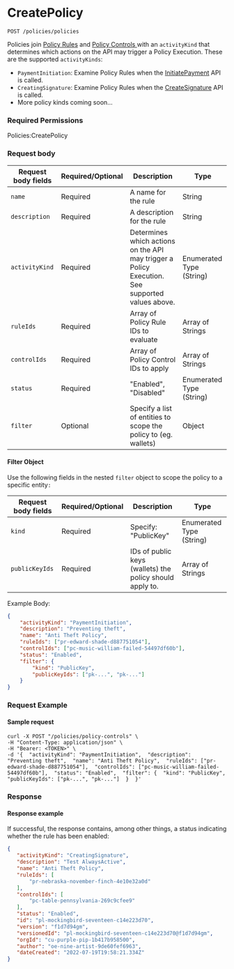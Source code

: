 # CreatePolicy

`POST /policies/policies`

Policies join [Policy Rules](../policy-rules/createpolicyrule.md) and [Policy Controls ](../policy-controls/createpolicycontrol.md)with an `activityKind` that determines which actions on the API may trigger a Policy Execution.   These are the supported `activityKinds`:

* `PaymentInitiation`: Examine Policy Rules when the [InitiatePayment](../../high-level-api-asset-accounts-and-payments/payments/initiatepayment.md) API is called.
* `CreatingSignature`: Examine Policy Rules when the [CreateSignature](../../low-level-api-keys-and-transactions/transaction-execution/createsignature.md) API is called.
* More policy kinds coming soon...

### Required Permissions <a href="#scopes" id="scopes"></a>

Policies:CreatePolicy

### Request body <a href="#request-body" id="request-body"></a>

| Request body fields | Required/Optional | Description                                                                                     | Type                     |
| ------------------- | ----------------- | ----------------------------------------------------------------------------------------------- | ------------------------ |
| `name`              | Required          | A name for the rule                                                                             | String                   |
| `description`       | Required          | A description for the rule                                                                      | String                   |
| `activityKind`      | Required          | Determines which actions on the API may trigger a Policy Execution. See supported values above. | Enumerated Type (String) |
| `ruleIds`           | Required          | Array of Policy Rule IDs to evaluate                                                            | Array of Strings         |
| `controlIds`        | Required          | Array of Policy Control IDs to apply                                                            | Array of Strings         |
| `status`            | Required          | "Enabled", "Disabled"                                                                           | Enumerated Type (String) |
| `filter`            | Optional          | Specify a list of entities to scope the policy to (eg. wallets)                                 | Object                   |

#### Filter Object

Use the following fields in the nested `filter` object to scope the policy to a specific entity`:`

| Request body fields | Required/Optional | Description                                              | Type                     |
| ------------------- | ----------------- | -------------------------------------------------------- | ------------------------ |
| `kind`              | Required          | Specify: "PublicKey"                                     | Enumerated Type (String) |
| `publicKeyIds`      | Required          | IDs of public keys (wallets) the policy should apply to. | Array of Strings         |



Example Body:

```json
{
    "activityKind": "PaymentInitiation",
    "description": "Preventing theft",
    "name": "Anti Theft Policy",
    "ruleIds": ["pr-edward-shade-d887751054"],
    "controlIds": ["pc-music-william-failed-54497df60b"],
    "status": "Enabled",
    "filter": {
        "kind": "PublicKey",
        "publicKeyIds": ["pk-...", "pk-..."]
    }
}
```

### Request Example <a href="#request-example.1" id="request-example.1"></a>

#### Sample request <a href="#sample-request" id="sample-request"></a>

```shell
curl -X POST "/policies/policy-controls" \
-H "Content-Type: application/json" \
-H "Bearer: <TOKEN>" \
-d '{  "activityKind": "PaymentInitiation",  "description": "Preventing theft",  "name": "Anti Theft Policy",  "ruleIds": ["pr-edward-shade-d887751054"],  "controlIds": ["pc-music-william-failed-54497df60b"],  "status": "Enabled",  "filter": {  "kind": "PublicKey",  "publicKeyIds": ["pk-...", "pk-..."]  }  }'

```

### Response <a href="#response" id="response"></a>

#### Response example <a href="#response-example" id="response-example"></a>

If successful, the response contains, among other things, a status indicating whether the rule has been enabled:

```json
{
   "activityKind": "CreatingSignature",
   "description": "Test AlwaysActive",
   "name": "Anti Theft Policy",
   "ruleIds": [
       "pr-nebraska-november-finch-4e10e32a0d"
   ],
   "controlIds": [
       "pc-table-pennsylvania-269c9cfee9"
   ],
   "status": "Enabled",
   "id": "pl-mockingbird-seventeen-c14e223d70",
   "version": "f1d7d94gm",
   "versionedId": "pl-mockingbird-seventeen-c14e223d70@f1d7d94gm",
   "orgId": "cu-purple-pip-1b417b958500",
   "author": "oe-nine-artist-9de60fef6963",
   "dateCreated": "2022-07-19T19:58:21.334Z"
}

```

